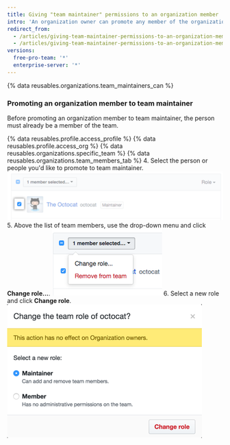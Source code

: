 ```yaml
---
title: Giving "team maintainer" permissions to an organization member
intro: 'An organization owner can promote any member of the organization to *team maintainer* for a team, giving them a subset of privileges available to organization owners.'
redirect_from:
  - /articles/giving-team-maintainer-permissions-to-an-organization-member-early-access-program/
  - /articles/giving-team-maintainer-permissions-to-an-organization-member
versions:
  free-pro-team: '*'
  enterprise-server: '*'
---
```


{% data reusables.organizations.team_maintainers_can %}

### Promoting an organization member to team maintainer

Before promoting an organization member to team maintainer, the person must already be a member of the team.

{% data reusables.profile.access_profile %}
{% data reusables.profile.access_org %}
{% data reusables.organizations.specific_team %}
{% data reusables.organizations.team_members_tab %}
4. Select the person or people you'd like to promote to team maintainer. ![Check box next to organization member](/assets/images/help/teams/team-member-check-box.png)
5. Above the list of team members, use the drop-down menu and click **Change role...**. ![Drop-down menu with option to change role](/assets/images/help/teams/bulk-edit-drop-down.png)
6. Select a new role and click **Change role**. ![Radio buttons for Maintainer or Member roles](/assets/images/help/teams/team-role-modal.png)
